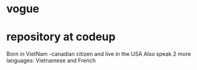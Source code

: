 # vogue
repository at codeup
====
Born in VietNam -canadian citizen and live in the USA
Also speak 2 more languages: Vietnamese and French

